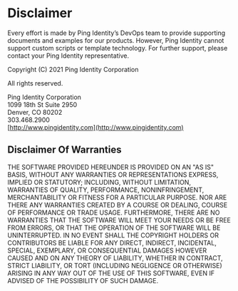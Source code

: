 # Disclaimer
Every effort is made by Ping Identity’s DevOps team to provide supporting documents and examples for our products. 
However, Ping Identity cannot support custom scripts or template technology. For further support, please contact your Ping Identity representative.

Copyright \(C\) 2021 Ping Identity Corporation

All rights reserved.

Ping Identity Corporation  
1099 18th St Suite 2950  
Denver, CO 80202  
303.468.2900  
[http://www.pingidentity.com](http://www.pingidentity.com)

## Disclaimer Of Warranties

THE SOFTWARE PROVIDED HEREUNDER IS PROVIDED ON AN "AS IS" BASIS, WITHOUT
ANY WARRANTIES OR REPRESENTATIONS EXPRESS, IMPLIED OR STATUTORY; INCLUDING,
WITHOUT LIMITATION, WARRANTIES OF QUALITY, PERFORMANCE, NONINFRINGEMENT,
MERCHANTABILITY OR FITNESS FOR A PARTICULAR PURPOSE.  NOR ARE THERE ANY
WARRANTIES CREATED BY A COURSE OR DEALING, COURSE OF PERFORMANCE OR TRADE
USAGE.  FURTHERMORE, THERE ARE NO WARRANTIES THAT THE SOFTWARE WILL MEET
YOUR NEEDS OR BE FREE FROM ERRORS, OR THAT THE OPERATION OF THE SOFTWARE
WILL BE UNINTERRUPTED.  IN NO EVENT SHALL THE COPYRIGHT HOLDERS OR
CONTRIBUTORS BE LIABLE FOR ANY DIRECT, INDIRECT, INCIDENTAL, SPECIAL,
EXEMPLARY, OR CONSEQUENTIAL DAMAGES HOWEVER CAUSED AND ON ANY THEORY OF
LIABILITY, WHETHER IN CONTRACT, STRICT LIABILITY, OR TORT \(INCLUDING
NEGLIGENCE OR OTHERWISE\) ARISING IN ANY WAY OUT OF THE USE OF THIS
SOFTWARE, EVEN IF ADVISED OF THE POSSIBILITY OF SUCH DAMAGE.
